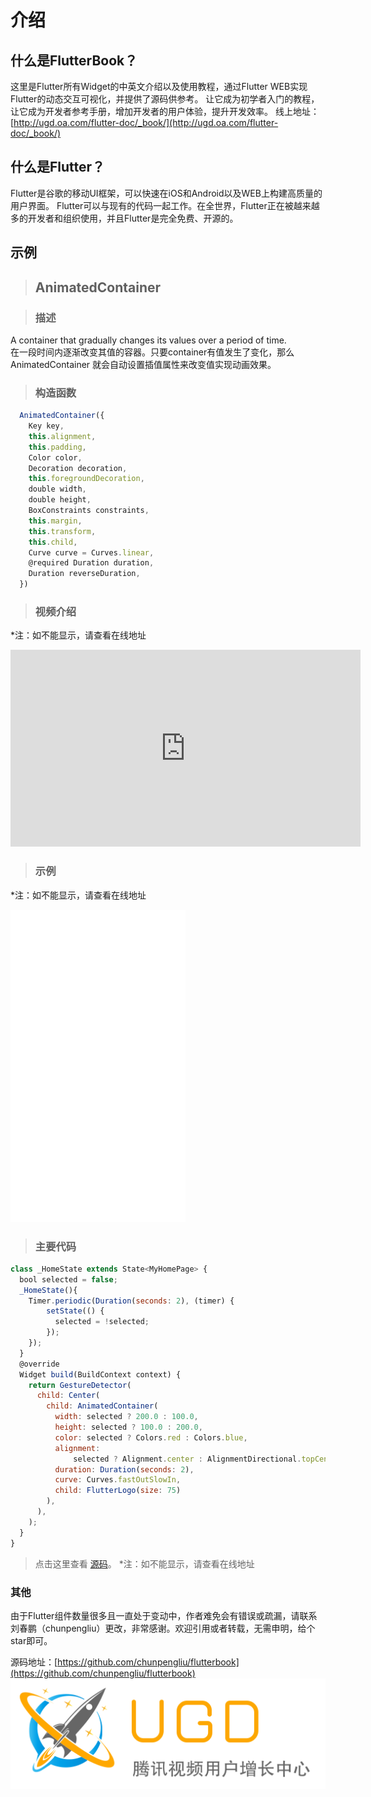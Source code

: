 # 介绍

## 什么是FlutterBook？
这里是Flutter所有Widget的中英文介绍以及使用教程，通过Flutter WEB实现Flutter的动态交互可视化，并提供了源码供参考。
让它成为初学者入门的教程，让它成为开发者参考手册，增加开发者的用户体验，提升开发效率。
线上地址：[http://ugd.oa.com/flutter-doc/_book/](http://ugd.oa.com/flutter-doc/_book/)

## 什么是Flutter？
Flutter是谷歌的移动UI框架，可以快速在iOS和Android以及WEB上构建高质量的用户界面。 Flutter可以与现有的代码一起工作。在全世界，Flutter正在被越来越多的开发者和组织使用，并且Flutter是完全免费、开源的。



## 示例

> ## AnimatedContainer

>### 描述
A container that gradually changes its values over a period of time.  
在一段时间内逐渐改变其值的容器。只要container有值发生了变化，那么 AnimatedContainer 就会自动设置插值属性来改变值实现动画效果。

>### 构造函数
```javascript
  AnimatedContainer({
    Key key,
    this.alignment,
    this.padding,
    Color color,
    Decoration decoration,
    this.foregroundDecoration,
    double width,
    double height,
    BoxConstraints constraints,
    this.margin,
    this.transform,
    this.child,
    Curve curve = Curves.linear,
    @required Duration duration,
    Duration reverseDuration,
  })
```

>### 视频介绍
*注：如不能显示，请查看在线地址
<iframe width="560" height="315" src="https://www.youtube.com/embed/yI-8QHpGIP4" frameborder="0" allow="accelerometer; autoplay; encrypted-media; gyroscope; picture-in-picture" allowfullscreen></iframe>


>### 示例
*注：如不能显示，请查看在线地址  
<iframe src="./widgets/animatedcontainer/web/index.html" width="280px" height="500px" frameborder="0" scrolling="no"></iframe>

>### 主要代码
```javascript
class _HomeState extends State<MyHomePage> {
  bool selected = false;
  _HomeState(){
    Timer.periodic(Duration(seconds: 2), (timer) {
        setState(() {
          selected = !selected;
        });
    });
  }
  @override
  Widget build(BuildContext context) {
    return GestureDetector(
      child: Center(
        child: AnimatedContainer(
          width: selected ? 200.0 : 100.0,
          height: selected ? 100.0 : 200.0,
          color: selected ? Colors.red : Colors.blue,
          alignment:
              selected ? Alignment.center : AlignmentDirectional.topCenter,
          duration: Duration(seconds: 2),
          curve: Curves.fastOutSlowIn,
          child: FlutterLogo(size: 75)
        ),
      ),
    );
  }
}
```

>点击这里查看 [源码](./widgets/animatedcontainer/web/main.dart)。
*注：如不能显示，请查看在线地址  

### 其他
由于Flutter组件数量很多且一直处于变动中，作者难免会有错误或疏漏，请联系刘春鹏（chunpengliu）更改，非常感谢。欢迎引用或者转载，无需申明，给个star即可。

源码地址：[https://github.com/chunpengliu/flutterbook](https://github.com/chunpengliu/flutterbook)
![logo](./logo.png)